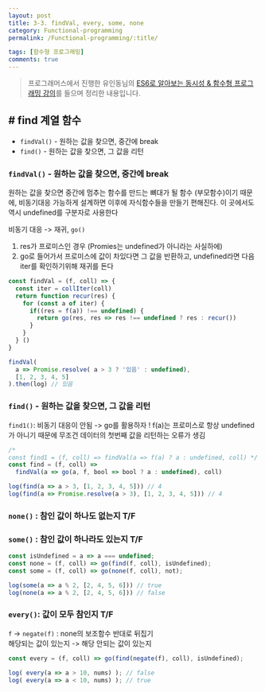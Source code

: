```yaml
---
layout: post
title: 3-3. findVal, every, some, none
category: Functional-programming
permalink: /Functional-programming/:title/

tags: [함수형 프로그래밍]
comments: true
---
```


>프로그래머스에서 진행한 유인동님의 [ES6로 알아보는 동시성 & 함수형 프로그래밍 강의](https://programmers.co.kr/learn/courses/3409)를 들으며 정리한 내용입니다.

## # find 계열 함수
* `findVal()` - 원하는 값을 찾으면, 중간에 break
* `find()` - 원하는 값을 찾으면, 그 값을 리턴

### `findVal()` - 원하는 값을 찾으면, 중간에 break

원하는 값을 찾으면 중간에 멈추는 함수를 만드는 뼈대가 될 함수 (부모함수)이기 때문에, 비동기대응 가능하게 설계하면 이후에 자식함수들을 만들기 편해진다. 이 곳에서도 역시 undefined를 구분자로 사용한다


비동기 대응 -> 재귀, `go()`
1. res가 프로미스인 경우 (Promies는 undefined가 아니라는 사실하에)
2. go로 들어가서 프로미스에 값이 차있다면 그 값을 반환하고, undefined라면 다음 iter를 확인하기위해 재귀를 돈다

```js
const findVal = (f, coll) => {
  const iter = collIter(coll)
  return function recur(res) {
    for (const a of iter) {
      if((res = f(a)) !== undefined) {
        return go(res, res => res !== undefined ? res : recur())
      }
    }
  } ()
}

findVal(
  a => Promise.resolve( a > 3 ? '있음' : undefined),
  [1, 2, 3, 4, 5]
).then(log) // 있음
```

### `find()` - 원하는 값을 찾으면, 그 값을 리턴

`find1()`: 비동기 대응이 안됨 -> go를 활용하자 !
f(a)는 프로미스로 항상 undefined가 아니기 때문에 무조건 데이터의 첫번째 값을 리턴하는 오류가 생김

```js
/*
const find1 = (f, coll) => findVal(a => f(a) ? a : undefined, coll) */
const find = (f, coll) => 
  findVal(a => go(a, f, bool => bool ? a : undefined), coll)

log(find(a => a > 3, [1, 2, 3, 4, 5])) // 4
log(find(a => Promise.resolve(a > 3), [1, 2, 3, 4, 5])) // 4
```

### `none()` : 참인 값이 하나도 없는지 T/F
### `some()` : 참인 값이 하나라도 있는지 T/F

```js
const isUndefined = a => a === undefined;
const none = (f, coll) => go(find(f, coll), isUndefined);
const some = (f, coll) => go(none(f, coll), not);

log(some(a => a % 2, [2, 4, 5, 6])) // true
log(none(a => a % 2, [2, 4, 5, 6])) // false
```

### `every()`: 값이 모두 참인지 T/F 

`f` -> `negate(f)` : none의 보조함수 반대로 뒤집기  
해당되는 값이 있는지 -> 해당 안되는 값이 있는지  

```js
const every = (f, coll) => go(find(negate(f), coll), isUndefined);

log( every(a => a > 10, nums) ); // false
log( every(a => a < 10, nums) ); // true
```
